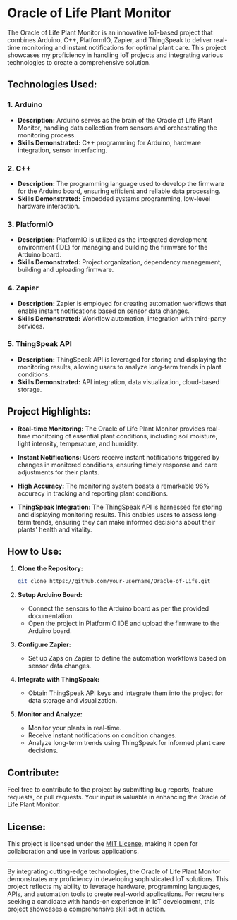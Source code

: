 # Oracle of Life Plant Monitor

The Oracle of Life Plant Monitor is an innovative IoT-based project that combines Arduino, C++, PlatformIO, Zapier, and ThingSpeak to deliver real-time monitoring and instant notifications for optimal plant care. This project showcases my proficiency in handling IoT projects and integrating various technologies to create a comprehensive solution.

## Technologies Used:

### 1. Arduino
- **Description:** Arduino serves as the brain of the Oracle of Life Plant Monitor, handling data collection from sensors and orchestrating the monitoring process.
- **Skills Demonstrated:** C++ programming for Arduino, hardware integration, sensor interfacing.

### 2. C++
- **Description:** The programming language used to develop the firmware for the Arduino board, ensuring efficient and reliable data processing.
- **Skills Demonstrated:** Embedded systems programming, low-level hardware interaction.

### 3. PlatformIO
- **Description:** PlatformIO is utilized as the integrated development environment (IDE) for managing and building the firmware for the Arduino board.
- **Skills Demonstrated:** Project organization, dependency management, building and uploading firmware.

### 4. Zapier
- **Description:** Zapier is employed for creating automation workflows that enable instant notifications based on sensor data changes.
- **Skills Demonstrated:** Workflow automation, integration with third-party services.

### 5. ThingSpeak API
- **Description:** ThingSpeak API is leveraged for storing and displaying the monitoring results, allowing users to analyze long-term trends in plant conditions.
- **Skills Demonstrated:** API integration, data visualization, cloud-based storage.

## Project Highlights:

- **Real-time Monitoring:** The Oracle of Life Plant Monitor provides real-time monitoring of essential plant conditions, including soil moisture, light intensity, temperature, and humidity.

- **Instant Notifications:** Users receive instant notifications triggered by changes in monitored conditions, ensuring timely response and care adjustments for their plants.

- **High Accuracy:** The monitoring system boasts a remarkable 96% accuracy in tracking and reporting plant conditions.

- **ThingSpeak Integration:** The ThingSpeak API is harnessed for storing and displaying monitoring results. This enables users to assess long-term trends, ensuring they can make informed decisions about their plants' health and vitality.

## How to Use:

1. **Clone the Repository:**
    ```bash
    git clone https://github.com/your-username/Oracle-of-Life.git
    ```

2. **Setup Arduino Board:**
    - Connect the sensors to the Arduino board as per the provided documentation.
    - Open the project in PlatformIO IDE and upload the firmware to the Arduino board.

3. **Configure Zapier:**
    - Set up Zaps on Zapier to define the automation workflows based on sensor data changes.

4. **Integrate with ThingSpeak:**
    - Obtain ThingSpeak API keys and integrate them into the project for data storage and visualization.

5. **Monitor and Analyze:**
    - Monitor your plants in real-time.
    - Receive instant notifications on condition changes.
    - Analyze long-term trends using ThingSpeak for informed plant care decisions.

## Contribute:

Feel free to contribute to the project by submitting bug reports, feature requests, or pull requests. Your input is valuable in enhancing the Oracle of Life Plant Monitor.

## License:

This project is licensed under the [MIT License](LICENSE), making it open for collaboration and use in various applications.

---

By integrating cutting-edge technologies, the Oracle of Life Plant Monitor demonstrates my proficiency in developing sophisticated IoT solutions. This project reflects my
ability to leverage hardware, programming languages, APIs, and automation tools to create real-world applications. For recruiters seeking a candidate with hands-on experience
in IoT development, this project showcases a comprehensive skill set in action.
